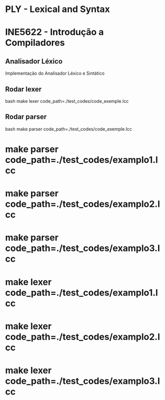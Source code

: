 # PLY - Lexical and Syntax
# INE5622 - Introdução a Compiladores
## Analisador Léxico
Implementação do Analisador Léxico e Sintático

## Rodar lexer
bash
make lexer code_path=./test_codes/code_exemple.lcc


## Rodar parser
bash
make parser code_path=./test_codes/code_exemple.lcc


# make parser code_path=./test_codes/examplo1.lcc
# make parser code_path=./test_codes/examplo2.lcc
# make parser code_path=./test_codes/examplo3.lcc

# make lexer code_path=./test_codes/examplo1.lcc
# make lexer code_path=./test_codes/examplo2.lcc
# make lexer code_path=./test_codes/examplo3.lcc